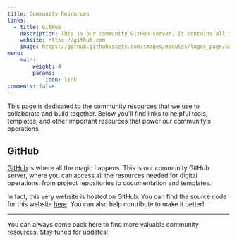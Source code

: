 ```yaml
---
title: Community Resources
links:
  - title: GitHub
    description: This is our community GitHub server. It contains all the resources the community needs for its digital operations.
    website: https://github.com
    image: https://github.githubassets.com/images/modules/logos_page/GitHub-Mark.png
menu:
    main: 
        weight: 4
        params:
            icon: link
comments: false
---
```


This page is dedicated to the community resources that we use to collaborate and build together. Below you'll find links to helpful tools, templates, and other important resources that power our community’s operations.

## GitHub

[GitHub](https://github.com) is where all the magic happens. This is our community GitHub server, where you can access all the resources needed for digital operations, from project repositories to documentation and templates.

In fact, this very website is hosted on GitHub. You can find the source code for this website [here](). You can also help contribute to make it better! 

---

You can always come back here to find more valuable community resources. Stay tuned for updates!
